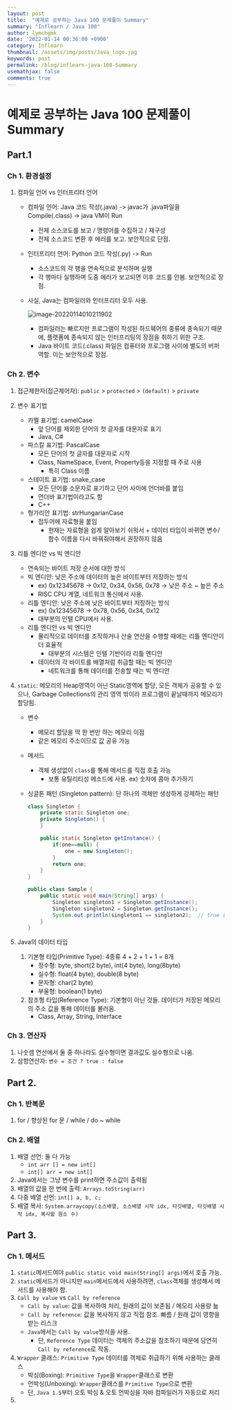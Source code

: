 ```yaml
---
layout: post
title:  "예제로 공부하는 Java 100 문제풀이 Summary"
summary: "Inflearn / Java 100"
author: lymchgmk
date: '2022-01-14 00:36:00 +0900'
category: Inflearn
thumbnail: /assets/img/posts/Java_logo.jpg
keywords: post
permalink: /blog/inflearn-java-100-Summary
usemathjax: false
comments: true
---
```


# 예제로 공부하는 Java 100 문제풀이 Summary

## Part.1 

### Ch 1. 환경설정

1. 컴파일 언어 vs 인터프리터 언어

   - 컴파일 언어: Java 코드 작성(.java) -> javac가 .java파일을 Compile(.class) -> java VM이 Run

     - 전체 소스코도를 보고 / 명령어를 수집하고 / 재구성
     - 전체 소스코드 변환 후 에러를 보고. 보안적으로 단점.

   - 인터프리터 언어: Python 코드 작성(.py) -> Run

     - 소스코드의 각 행을 연속적으로 분석하며 실행
     - 각 행마다 실행하며 도중 에러가 보고되면 이후 코드를 안봄. 보안적으로 장점.

   - 사실, Java는 컴파일러와 인터프리터 모두 사용.

     ![image-20220114010211902](C:\Users\lymch\AppData\Roaming\Typora\typora-user-images\image-20220114010211902.png)

     - 컴파일러는 빠르지만 프로그램이 작성된 하드웨어의 종류에 종속되기 때문에, 플랫폼에 종속되지 않는 인터프리팅의 장점을 취하기 위한 구조.
     - Java 바이트 코드(.class) 파일은 컴퓨터와 프로그램 사이에 별도의 버퍼역할. 이는 보안적으로 장점.



### Ch 2. 변수

1. 접근제한자(접근제어자): `public` > `protected` > `(default)` > `private`

2. 변수 표기법

   - 카멜 표기법: camelCase
     - 앞 단어를 제외한 단어의 첫 글자를 대문자로 표기
     - Java, C#
   - 파스칼 표기법: PascalCase
     - 모든 단어의 첫 글자를 대문자로 시작
     - Class, NameSpace, Event, Property등을 지정할 때 주로 사용
       - 특히 Class 이름
   - 스테이트 표기법: snake_case
     - 모든 단어를 소문자로 표기하고 단어 사이에 언더바를 붙임
     - 언더바 표기법이라고도 함
     - C++
   - 헝가리안 표기법: strHungarianCase
     - 접두어에 자료형을 붙임
       - 현재는 자료형을 쉽게 알아보기 쉬워서 + 데이터 타입이 바뀌면 변수/함수 이름을 다시 바꿔줘야해서 권장하지 않음

3. 리틀 엔디안 vs 빅 엔디안

   - 연속되는 바이트 저장 순서에 대한 방식
   - 빅 엔디안: 낮은 주소에 데이터의 높은 바이트부터 저장하는 방식
     - ex) 0x12345678 -> 0x12, 0x34, 0x56, 0x78 -> 낮은 주소 ~ 높은 주소
     - RISC CPU 계열, 네트워크 통신에서 사용.
   - 리틀 엔디안: 낮은 주소에 낮은 바이트부터 저장하는 방식
     - ex) 0x12345678 -> 0x78, 0x56, 0x34, 0x12
     - 대부분의 인텔 CPU에서 사용.
   - 리틀 엔디안 vs 빅 엔디안
     - 물리적으로 데이터를 조작하거나 산술 연산을 수행할 때에는 리틀 엔디안이 더 효율적
       - 대부분의 시스템은 인텔 기반이라 리틀 엔디안
     - 데이터의 각 바이트를 배열처럼 취급할 때는 빅 엔디안
       - 네트워크를 통해 데이터를 전송할 때는 빅 엔디안

4. `static`: 메모리의 Heap영역이 아닌 Static영역에 할당, 모든 객체가 공유할 수 있으나, Garbage Collections의 관리 영역 밖이라 프로그램이 끝날때까지 메모리가 할당됨.

   - 변수
     - 메모리 할당을 딱 한 번만 하는 메모리 이점
     - 같은 메모리 주소이므로 값 공유 가능

   - 메서드

     - 객체 생성없이 `class`를 통해 메서드를 직접 호출 가능
       - 보통 유틸리티성 메소드에 사용. ex) 숫자에 콤마 추가하기

   - 싱글톤 패턴 (Singleton pattern): 단 하나의 객체만 생성하게 강제하는 패턴

     ```Java
     class Singleton {
         private static Singleton one;
         private Singleton() {
         }
     
         public static Singleton getInstance() {
             if(one==null) {
                 one = new Singleton();
             }
             return one;
         }
     }
     
     public class Sample {
         public static void main(String[] args) {
             Singleton singleton1 = Singleton.getInstance();
             Singleton singleton2 = Singleton.getInstance();
             System.out.println(singleton1 == singleton2);  // true 출력
         }
     }
     ```

5. Java의 데이터 타입

   1. 기본형 타입(Primitive Type): 4종류 4 + 2 + 1 + 1 = 8개
      - 정수형: byte, short(2 byte), int(4 byte), long(8byte)
      - 실수형: float(4 byte), double(8 byte)
      - 문자형: char(2 byte)
      - 부울형: boolean(1 byte)
   2. 참조형 타입(Reference Type): 기본형이 아닌 것들. 데이터가 저장된 메모리의 주소 값을 통해 데이터를 불러옴.
      - Class, Array, String, Interface



### Ch 3. 연산자

1. 나숫셈 연산에서 둘 중 하나라도 실수형이면 결과값도 실수형으로 나옴.
2. 삼항연산자: `변수 = 조건 ? true : false`



## Part 2.

### Ch 1. 반복문

1. for / 향상된 for 문 / while / do ~ while



### Ch 2. 배열

1. 배열 선언: 둘 다 가능
   - `int arr [] = new int[]`
   - `int[] arr = new int[]`
2. Java에서는 그냥 변수를 print하면 주소값이 출력됨
3. 배열의 값을 한 번에 출력: `Arrays.toString(arr)` 
4. 다중 배열 선언: `int[] a, b, c;`
5. 배열 복사: `System.arraycopy(소스배열, 소스배열 시작 idx, 타깃배열, 타깃배열 시작 idx, 복사할 원소 수)`



## Part 3.

### Ch 1. 메서드

1. `static`메서드여야 `public static void main(String[] args)`에서 호출 가능.
2. `static`메서드가 아니지만 `main`메서드에서 사용하려면, `class`객체를 생성해서 메서드를 사용해야 함.
3. `Call by value` vs `Call by reference`
   - `Call by value`: 값을 복사하여 처리, 원래의 값이 보존됨 / 메모리 사용량 늚
   - `Call by reference`: 값을 복사하지 않고 직접 참조. 빠름 / 원래 값이 영향을 받는 리스크
   - `Java`에서는 `Call by value`방식을 사용.
     - 단, `Reference Type` 데이터는 객체의 주소값을 참조하기 때문에 당연히 `Call by reference`로 작동.
4. `Wrapper` 클래스: `Primitive Type` 데이터를 객체로 취급하기 위해 사용하는 클래스
   - 박싱(Boxing): `Primitive Type`을 `Wrapper`클래스로 변환
   - 언박싱(Unboxing): `Wrapper`클래스를 `Primitive Type`으로 변환
   - 단, `Java 1.5`부터 오토 박싱 & 오토 언박싱을 자바 컴파일러가 자동으로 처리
5. 

